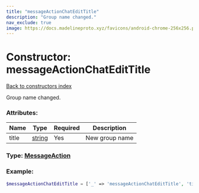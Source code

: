 ```yaml
---
title: "messageActionChatEditTitle"
description: "Group name changed."
nav_exclude: true
image: https://docs.madelineproto.xyz/favicons/android-chrome-256x256.png
---
```

# Constructor: messageActionChatEditTitle  
[Back to constructors index](/API_docs/constructors/index.html)



Group name changed.

### Attributes:

| Name     |    Type       | Required | Description |
|----------|---------------|----------|-------------|
|title|[string](/API_docs/types/string.html) | Yes|New group name|



### Type: [MessageAction](/API_docs/types/MessageAction.html)


### Example:

```php
$messageActionChatEditTitle = ['_' => 'messageActionChatEditTitle', 'title' => 'string'];
```  
